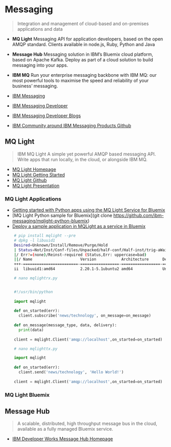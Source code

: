 Messaging
==

> Integration and management of cloud-based and on-premises applications and data 

- __MQ Light__ Messaging API for application developers, based on the open AMQP standard. Clients available in node.js, Ruby, Python and Java
- __Message Hub__ Messaging solution in IBM’s Bluemix cloud platform, based on Apache Kafka. Deploy as part of a cloud solution to build messaging into your apps.
- __IBM MQ__ Run your enterprise messaging backbone with IBM MQ: our most powerful tools to maximise the speed and reliability of your business’ messaging.


- [IBM Messaging](http://www-03.ibm.com/software/products/en/category/messaging)
- [IBM Messaging Developer](https://developer.ibm.com/messaging/)
- [IBM Messaging Developer Blogs](https://developer.ibm.com/messaging/blogs/)
- [IBM Community around IBM Messaging Products Github](Ihttps://github.com/ibm-messaging)

## MQ Light

> IBM MQ Light A simple yet powerful AMQP based messaging API. Write apps that run locally, in the cloud, or alongside IBM MQ.

- [MQ Light Homepage](https://developer.ibm.com/messaging/mq-light/)
- [MQ Light Getting Started](https://developer.ibm.com/messaging/mq-light/docs/)
- [MQ Light Github](https://github.com/ibm-messaging?utf8=%E2%9C%93&query=mqlight)
- [MQ Light Presentation](http://www.slideshare.net/nicholsr/ame4181-introducing-mq-light)

### MQ Light Applications

- [Getting started with Python apps using the MQ Light Service for Bluemix](https://developer.ibm.com/messaging/2015/02/19/getting-started-python-apps-using-mq-light-service-bluemix/)
- [MQ Light Python sample for Bluemix](git clone https://github.com/ibm-messaging/mqlight-python-bluemix)
- [Deploy a sample application in MQLight as a service in Bluemix](https://www.youtube.com/watch?v=iwSh8wGjB20)

```sh
    # pip install mqlight --pre
    # dpkg -l libuuid1
    Desired=Unknown/Install/Remove/Purge/Hold
    | Status=Not/Inst/Conf-files/Unpacked/halF-conf/Half-inst/trig-aWait/Trig-pend
    |/ Err?=(none)/Reinst-required (Status,Err: uppercase=bad)
    ||/ Name                     Version           Architecture      Description
    +++-========================-=================-=================-=====================================================
    ii  libuuid1:amd64           2.20.1-5.1ubuntu2 amd64             Universally Unique ID library
```
```sh
    # nano mqlightrx.py
```
```python

    #!/usr/bin/python
    
    import mqlight
    
    def on_started(err):
      client.subscribe('news/technology', on_message=on_message)
    
    def on_message(message_type, data, delivery):
      print(data)
    
    client = mqlight.Client('amqp://localhost',on_started=on_started)
```
```sh
    # nano mqlighttx.py
```
```python
    import mqlight
    
    def on_started(err):
      client.send('news/technology', 'Hello World!')
    
    client = mqlight.Client('amqp://localhost',on_started=on_started)
```

### MQ Light Bluemix



## Message Hub

> A scalable, distributed, high throughput message bus in the cloud, available as a fully managed Bluemix service.

- [IBM Developer Works Message Hub Homepage](https://developer.ibm.com/messaging/message-hub/)